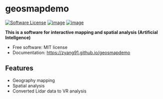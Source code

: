 # geosmapdemo

[![Software License](https://img.shields.io/badge/license-MIT-green.svg)](LICENSE)
[![image](https://img.shields.io/pypi/v/geosmapdemo.svg)](https://pypi.python.org/pypi/geosmapdemo)
[![image](https://img.shields.io/conda/vn/conda-forge/geosmapdemo.svg)](https://anaconda.org/conda-forge/geosmapdemo)


**This is a software for interactive mapping and spatial analysis (Artificial Intellgence)**


-   Free software: MIT license
- Documentation: https://zyang91.github.io/geosmapdemo
    

## Features

-   Geography mapping
-  Spatial analysis
-  Converted Lidar data to VR analysis

